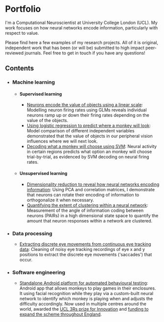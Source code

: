 
# Portfolio
I'm a Computational Neuroscientist at University College London (UCL). My work focuses on how neural networks encode information, particularly with respect to value. 

Please find here a few examples of my research projects. All of it is original, independent work that has been (or will be) submitted to high impact peer-reviewed journals. Feel free to get in touch if you have any questions! 

## Contents

 - ### Machine learning
    - #### Supervised learning
        - [Neurons encode the value of objects using a linear scale](https:github.com): Modelling neuron firing rates using GLMs reveals individual neurons ramp up or down their firing rates depending on the value of the objects.
        - [Using logistic regression to predict where a monkey will look](https:github.com): Model comparison of different independent variables demonstrated that the value of objects in our peripheral vision influences where we will next look.
        - [Decoding what a monkey will choose using SVM](https:github.com): Neural activity in certain regions predicts what option an monkey will choose trial-by-trial, as evidenced by SVM decoding on neural firing rates.
     - #### Unsupervised learning
        -  [Dimensionality reduction to reveal how neural networks encoding information](https:github.com): Using PCA and correlation matrices, I demonstrate that neurons can rotate their encoding of information to orthogonalize it when necessary.
        -  [Quantifying the extent of clustering within a neural network](https:github.com): Measurement of the angle of information coding between neurons (PAIRs) in a high dimensional state space to quantify the amount that neuron responses within a network are clustered. 


- ### Data processing
    -  [Extracting discrete eye movements from continuous eye tracking data](https://github.com/jamesbutler01/Portfolio/blob/main/Processing%20eye%20data/eye%20tracking%20analysis.ipynb): Cleaning of noisy eye tracking recordings of eye x and y positions  to extract the discrete eye movements ('saccades') that occur. 


- ### Software engineering
    -  [Standalone Android platform for automated behavioural testing](https://github.com/jamesbutler01/Mymou): Android app that allows monkeys to play games in their enclosures. It using facial recognition while they play via a custom-built neural network to identify which monkey is playing when and adjusts the difficulty accordingly. Now used in multiple centres around the world, awarded the [UCL 3Rs prize for Innovation](https://www.ucl.ac.uk/biological-services/news/2018/may/ucl-celebrates-3rs-may-2018)  and [funding to expand the scheme throughout England](https://www.nc3rs.org.uk/refining-training-non-human-primates-using-automated-home-room-training-systems).
